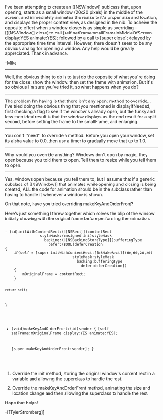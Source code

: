 


I've been attempting to create an [[NSWindow]] sublcass that, upon opening, starts as a small window (20x20 pixels) in the middle of the screen, and immediately animates the resize to it's proper size and location, and displays the proper content view, as designed in the nib.  To acheive the opposite effect when a window closes is as simple as overriding -[[[NSWindow]] close] to call [self setFrame:smallFrameInMiddleOfScreen display:YES animate:YES]; followed by a call to [super close]; delayed by the appropriate time time interval.  However, there doesn't seem to be any obvious analog for opening a window.  Any help would be greatly appreciated.  Thank in advance.


-Mike

----
Well, the obvious thing to do is to just do the opposite of what you're doing for the close: show the window, then set the frame with animation. But it's so obvious I'm sure you've tried it, so what happens when you do?

----
The problem I'm having is that there isn't any open: method to override... I've tried doing the obvious thing that you mentioned in displayIfNeeded, first checking a flag to see if the window's already open, but the funky and less then ideal result is that the window displays as the end result for a split second, before setting the frame to the smallFrame, and enlarging.

----

You don't ''need'' to override a method. Before you open your window, set its alpha value to 0.0, then use a timer to gradually move that up to 1.0.

----
Why would you override anything? Windows don't open by magic, they open because you told them to open. Tell them to resize while you tell them to open.

----
Yes, windows open because you tell them to, but I assume that if a generic subclass of [[NSWindow]] that animates while opening and closing is being created, ALL the code for animation should be in the subclass rather than having to handle it whenever a window is shown.

On that note, have you tried overriding makeKeyAndOrderFront?

Here's just something I threw together which solves the blip of the window initially showing with the original frame before performing the animation:

<code>
- (id)initWithContentRect:([[NSRect]])contentRect
				styleMask:(unsigned int)styleMask
				  backing:([[NSBackingStoreType]])bufferingType 
					defer:(BOOL)deferCreation
{
	if(self = [super initWithContentRect:[[NSMakeRect]](60,60,20,20)
							   styleMask:styleMask
								 backing:bufferingType
								   defer:deferCreation])
	{
		mOriginalFrame = contentRect;
	}
	
	return self;
}

- (void)makeKeyAndOrderFront:(id)sender
{
	[self setFrame:mOriginalFrame
		   display:YES
		   animate:YES];

	
	[super makeKeyAndOrderFront:sender];
}
</code>

1. Override the init method, storing the original window's content rect in a variable and allowing the superclass to handle the rest.

2. Override the makeKeyAndOrderFront method, animating the size and location change and then allowing the superclass to handle the rest.

Hope that helps!

-[[TylerStromberg]]